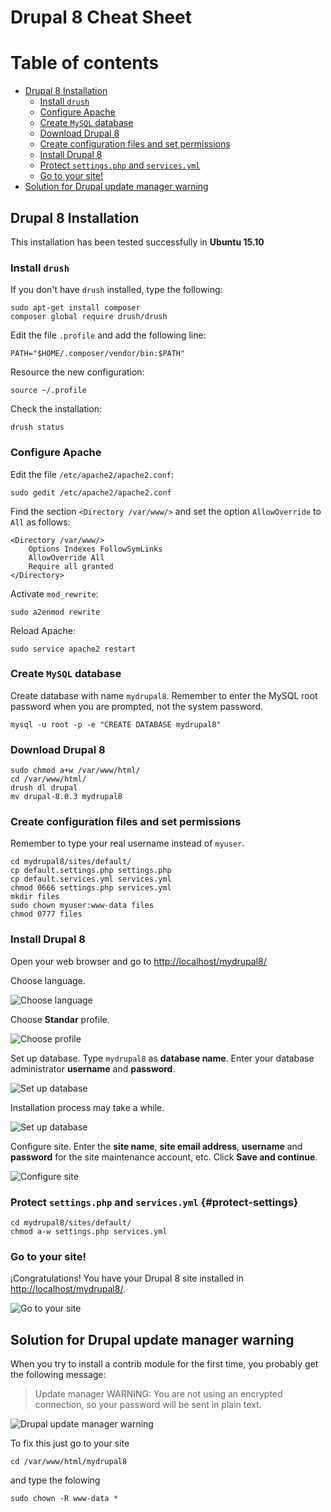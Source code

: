 # Drupal 8 Cheat Sheet

Table of contents
=================

  * [Drupal 8 Installation](#drupal-8-installation)
    * [Install `drush`](#install-drush)
    * [Configure Apache](#configure-apache)
    * [Create `MySQL` database](#create-mysql-database)
    * [Download Drupal 8](#download-drupal-8)
    * [Create configuration files and set permissions](#create-configuration-files-and-set-permissions)
    * [Install Drupal 8](#install-drupal-8)
    * [Protect `settings.php` and `services.yml`](#protect-settings)
    * [Go to your site!](#go-to-your-site)
  * [Solution for Drupal update manager warning](#solution-for-drupal-update-manager-warning)

## Drupal 8 Installation

This installation has been tested successfully in **Ubuntu 15.10**

### Install `drush`

If you don't have `drush` installed, type the following:

```console
sudo apt-get install composer
composer global require drush/drush
```

Edit the file `.profile` and add the following line:

```console
PATH="$HOME/.composer/vendor/bin:$PATH"
```

Resource the new configuration:

```console
source ~/.profile
```

Check the installation:

```console
drush status
```

### Configure Apache

Edit the file `/etc/apache2/apache2.conf`:

```console
sudo gedit /etc/apache2/apache2.conf 
```

Find the section `<Directory /var/www/>` and set the option `AllowOverride` to `All` as follows:

```console
<Directory /var/www/>
	Options Indexes FollowSymLinks
	AllowOverride All
	Require all granted
</Directory>
```

Activate `mod_rewrite`:

```console
sudo a2enmod rewrite
```

Reload Apache:

```console
sudo service apache2 restart
```

### Create `MySQL` database

Create database with name `mydrupal8`. Remember to enter the MySQL root password when you are prompted, not the system password.

```console
mysql -u root -p -e "CREATE DATABASE mydrupal8"
```

### Download Drupal 8

```console
sudo chmod a+w /var/www/html/
cd /var/www/html/
drush dl drupal
mv drupal-8.0.3 mydrupal8
```

### Create configuration files and set permissions

Remember to type your real username instead of `myuser`.

```console
cd mydrupal8/sites/default/
cp default.settings.php settings.php
cp default.services.yml services.yml
chmod 0666 settings.php services.yml
mkdir files
sudo chown myuser:www-data files
chmod 0777 files
```

### Install Drupal 8

Open your web browser and go to <http://localhost/mydrupal8/>

Choose language.

![Choose language](images/drupal01.png)

Choose **Standar** profile.

![Choose profile](images/drupal02.png)

<!--Verify requirements. Don't worry if you get the `Clean URLs` alert message. Click on **Continue anyway**.

%%![Verify requirements](images/drupal03.png)
-->

Set up database. Type `mydrupal8` as **database name**. Enter your database administrator **username** and **password**.

![Set up database](images/drupal04.png)

Installation process may take a while.

![Set up database](images/drupal05.png)

Configure site. Enter the **site name**, **site email address**, **username** and **password** for the site maintenance account, etc. Click **Save and continue**.

![Configure site](images/drupal06.png)

### Protect `settings.php` and `services.yml` {#protect-settings}

```console
cd mydrupal8/sites/default/
chmod a-w settings.php services.yml 
```

### Go to your site!

¡Congratulations! You have your Drupal 8 site installed in <http://localhost/mydrupal8/>.

![Go to your site](images/drupal07.png)

## Solution for Drupal update manager warning

When you try to install a contrib module for the first time, you probably get the following message:

> Update manager WARNING: You are not using an encrypted connection, so your password will be sent in plain text.

![Drupal update manager warning](images/drupal_update_manager_warning2.png)

To fix this just go to your site

```console
cd /var/www/html/mydrupal8
```

and type the folowing

```console
sudo chown -R www-data *
```

<!--
%%drush si standard --db-url=mysql://root:root@localhost/mydrupal8 --account-name="admin" --account-pass="123456" --account-mail="chiquito@condemor.com"

%%Now go to <http://localhost/mydrupal8/> and enter as administrator with user `admin` and password `123456`.
-->
